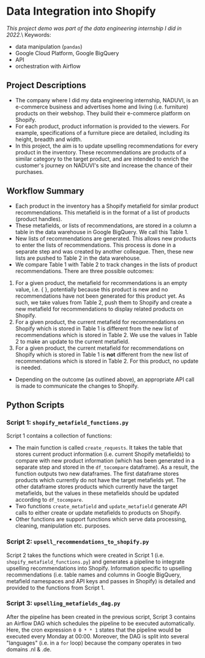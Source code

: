 # Data Integration into Shopify
*This project demo was part of the data engineering internship I did in 2022.*\\
Keywords:
* data manipulation (```pandas```)
* Google Cloud Platform, Google BigQuery
* API
* orchestration with Airflow

## Project Descriptions
* The company where I did my data engineering internship, NADUVI, is an e-commerce business and advertises home and living (i.e. furniture) products on their webshop. They build their e-commerce platform on Shopify.
* For each product, product information is provided to the viewers. For example, specifications of a furniture piece are detailed, including its height, breadth and width.
* In this project, the aim is to update upselling recommendations for every product in the inventory. These recommendations are products of a similar category to the target product, and are intended to enrich the customer's journey on NADUVI's site and increase the chance of their purchases.



## Workflow Summary
* Each product in the inventory has a Shopify metafield for similar product recommendations. This metafield is in the format of a list of products (product handles).
* These metafields, or lists of recommendations, are stored in a column a table in the data warehouse in Google BigQuery. We call this Table 1.
* New lists of recommendations are generated. This allows new products to enter the lists of recommendations. This process is done in a separate step and was created by another colleague. Then, these new lists are pushed to Table 2 in the data warehouse.
* We compare Table 1 with Table 2 to track changes in the lists of product recommendations. There are three possible outcomes:
1. For a given product, the metafield for recommendations is an empty value, i.e. { }, potentially because this product is new and no recommendations have not been generated for this product yet. As such, we take values from Table 2, push them to Shopify and create a new metafield for recommendations to display related products on Shopify.
2. For a given product, the current metafield for recommendations on Shopify which is stored in Table 1 is different from the new list of recommendations which is stored in Table 2. We use the values in Table 2 to make an update to the current metafield.
3. For a given product, the current metafield for recommendations on Shopify which is stored in Table 1 is **not** different from the new list of recommendations which is stored in Table 2. For this product, no update is needed.
* Depending on the outcome (as outlined above), an appropriate API call is made to communicate the changes to Shopify.

## Python Scripts
### Script 1: ```shopify_metafield_functions.py```
Script 1 contains a collection of functions:
* The main function is called ```create_requests```. It takes the table that stores current product information (i.e. current Shopify metafields) to compare with new product information (which has been generated in a separate step and stored in the ```df_tocompare``` dataframe). As a result, the function outputs two new dataframes. The first dataframe stores products which currently do not have the target metafields yet. The other dataframe stores products which currently have the target metafields, but the values in these metafields should be updated according to ```df_tocompare```.
* Two functions ```create_metafield``` and ```update_metafield``` generate API calls to either create or update metafields to products on Shopify.
* Other functions are support functions which serve data processing, cleaning, manipulation etc. purposes.

### Script 2: ```upsell_recommendations_to_shopify.py```
Script 2 takes the functions which were created in Script 1 (i.e. ```shopify_metafield_functions.py```) and generates a pipeline to integrate upselling recommendations into Shopify. Information specific to upselling recommendations (i.e. table names and columns in Google BigQuery, metafield namespaces and API keys and passes in Shopify) is detailed and provided to the functions from Script 1.

### Script 3: ```upselling_metafields_dag.py```
After the pipeline has been created in the previous script, Script 3 contains an Airflow DAG which schedules the pipeline to be executed automatically. Here, the cron expression ```0 0 * * 1``` states that the pipeline would be executed every Monday at 00:00. Moreover, the DAG is split into several "languages" (i.e. in a ```for``` loop) because the company operates in two domains .nl & .de.
